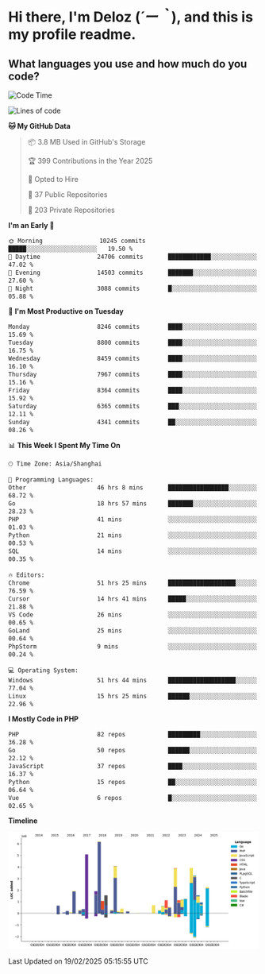 # **Hi there, I'm Deloz (*´ー｀*), and this is my profile readme.**

## **What languages you use and how much do you code?**

<!--START_SECTION:waka-->
![Code Time](http://img.shields.io/badge/Code%20Time-5%2C717%20hrs%2041%20mins-blue)

![Lines of code](https://img.shields.io/badge/From%20Hello%20World%20I%27ve%20Written-47.0%20million%20lines%20of%20code-blue)

**🐱 My GitHub Data** 

> 📦 3.8 MB Used in GitHub's Storage 
 > 
> 🏆 399 Contributions in the Year 2025
 > 
> 💼 Opted to Hire
 > 
> 📜 37 Public Repositories 
 > 
> 🔑 203 Private Repositories 
 > 
**I'm an Early 🐤** 

```text
🌞 Morning                10245 commits       █████░░░░░░░░░░░░░░░░░░░░   19.50 % 
🌆 Daytime                24706 commits       ████████████░░░░░░░░░░░░░   47.02 % 
🌃 Evening                14503 commits       ███████░░░░░░░░░░░░░░░░░░   27.60 % 
🌙 Night                  3088 commits        █░░░░░░░░░░░░░░░░░░░░░░░░   05.88 % 
```
📅 **I'm Most Productive on Tuesday** 

```text
Monday                   8246 commits        ████░░░░░░░░░░░░░░░░░░░░░   15.69 % 
Tuesday                  8800 commits        ████░░░░░░░░░░░░░░░░░░░░░   16.75 % 
Wednesday                8459 commits        ████░░░░░░░░░░░░░░░░░░░░░   16.10 % 
Thursday                 7967 commits        ████░░░░░░░░░░░░░░░░░░░░░   15.16 % 
Friday                   8364 commits        ████░░░░░░░░░░░░░░░░░░░░░   15.92 % 
Saturday                 6365 commits        ███░░░░░░░░░░░░░░░░░░░░░░   12.11 % 
Sunday                   4341 commits        ██░░░░░░░░░░░░░░░░░░░░░░░   08.26 % 
```


📊 **This Week I Spent My Time On** 

```text
🕑︎ Time Zone: Asia/Shanghai

💬 Programming Languages: 
Other                    46 hrs 8 mins       █████████████████░░░░░░░░   68.72 % 
Go                       18 hrs 57 mins      ███████░░░░░░░░░░░░░░░░░░   28.23 % 
PHP                      41 mins             ░░░░░░░░░░░░░░░░░░░░░░░░░   01.03 % 
Python                   21 mins             ░░░░░░░░░░░░░░░░░░░░░░░░░   00.53 % 
SQL                      14 mins             ░░░░░░░░░░░░░░░░░░░░░░░░░   00.35 % 

🔥 Editors: 
Chrome                   51 hrs 25 mins      ███████████████████░░░░░░   76.59 % 
Cursor                   14 hrs 41 mins      █████░░░░░░░░░░░░░░░░░░░░   21.88 % 
VS Code                  26 mins             ░░░░░░░░░░░░░░░░░░░░░░░░░   00.65 % 
GoLand                   25 mins             ░░░░░░░░░░░░░░░░░░░░░░░░░   00.64 % 
PhpStorm                 9 mins              ░░░░░░░░░░░░░░░░░░░░░░░░░   00.24 % 

💻 Operating System: 
Windows                  51 hrs 44 mins      ███████████████████░░░░░░   77.04 % 
Linux                    15 hrs 25 mins      ██████░░░░░░░░░░░░░░░░░░░   22.96 % 
```

**I Mostly Code in PHP** 

```text
PHP                      82 repos            █████████░░░░░░░░░░░░░░░░   36.28 % 
Go                       50 repos            ██████░░░░░░░░░░░░░░░░░░░   22.12 % 
JavaScript               37 repos            ████░░░░░░░░░░░░░░░░░░░░░   16.37 % 
Python                   15 repos            ██░░░░░░░░░░░░░░░░░░░░░░░   06.64 % 
Vue                      6 repos             █░░░░░░░░░░░░░░░░░░░░░░░░   02.65 % 
```



**Timeline**

![Lines of Code chart](https://raw.githubusercontent.com/deloz/deloz/main/assets/bar_graph.png)


 Last Updated on 19/02/2025 05:15:55 UTC
<!--END_SECTION:waka-->
